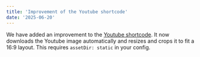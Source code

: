 ```yaml
---
title: 'Improvement of the Youtube shortcode'
date: '2025-06-20'
---
```


We have added an improvement to the [Youtube shortcode](/add-ons/youtube-shortcode/). It now downloads the Youtube image automatically and resizes and crops it to fit a 16:9 layout. This requires `assetDir: static` in your config.
